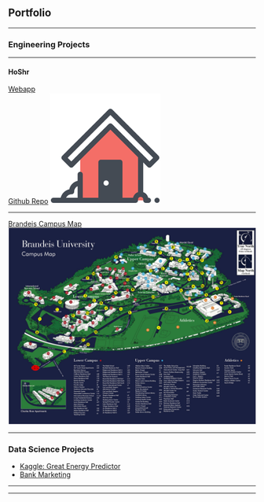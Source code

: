 ## Portfolio

---

### Engineering Projects 
---
#### HoShr
[Webapp](https://hoshr-auto-realtor.herokuapp.com/)
<br>
[Github Repo](https://github.com/hantingge/HoShr)
<img src="images/hoshr-logo.png?raw=true"/>

---

[Brandeis Campus Map](https://github.com/hantingge/brandeis-map)
<img src="images/brandeis_campus_map.jpg?raw=true"/>


---

### Data Science Projects

- [Kaggle: Great Energy Predictor](https://github.com/hantingge/ashrae-great-energy-predictor)
- [Bank Marketing](https://github.com/hantingge/bank-marketing-gradient-boosting)

---




---
